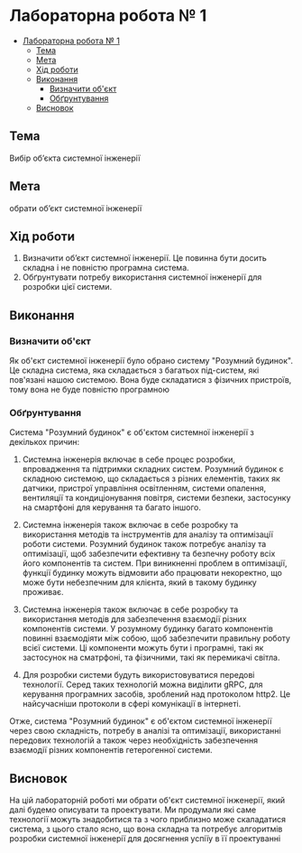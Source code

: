 # Лабораторна робота № 1

- [Лабораторна робота № 1](#лабораторна-робота--1)
  - [Тема](#тема)
  - [Мета](#мета)
  - [Хід роботи](#хід-роботи)
  - [Виконання](#виконання)
    - [Визначити об'єкт](#визначити-обєкт)
    - [Обґрунтування](#обґрунтування)
  - [Висновок](#висновок)

## Тема

Вибір об’єкта системної інженерії

## Мета

обрати об’єкт системної інженерії

## Хід роботи

1. Визначити об’єкт системної інженерії. Це повинна бути досить складна і не повністю програмна система.
2. Обґрунтувати потребу використання системної інженерії для розробки цієї системи.

## Виконання

### Визначити об'єкт

Як об'єкт системної інженерії було обрано систему "Розумний будинок". Це складна система, яка складається з багатьох під-систем, які пов'язані нашою системою. Вона буде складатися з фізичних пристроїв, тому вона не буде повністю програмною

### Обґрунтування

Система "Розумний будинок" є об'єктом системної інженерії з декількох причин:

1. Системна інженерія включає в себе процес розробки, впровадження та підтримки складних систем. Розумний будинок є складною системою, що складається з різних елементів, таких як датчики, пристрої управління освітленням, системи опалення, вентиляції та кондиціонування повітря, системи безпеки, застосунку на смартфоні для керування та багато іншого.

2. Системна інженерія також включає в себе розробку та використання методів та інструментів для аналізу та оптимізації роботи системи. Розумний будинок також потребує аналізу та оптимізації, щоб забезпечити ефективну та безпечну роботу всіх його компонентів та систем. При виникненні проблем в оптимізації, функції будинку можуть відмовити або працювати некоректно, що може бути небезпечним для клієнта, який в такому будинку проживає.

3. Системна інженерія також включає в себе розробку та використання методів для забезпечення взаємодії різних компонентів системи. У розумному будинку багато компонентів повинні взаємодіяти між собою, щоб забезпечити правильну роботу всієї системи. Ці компоненти можуть бути і програмні, такі як застосунок на сматрфоні, та фізичними, такі як перемикачі світла.

4. Для розробки системи будуть використовуватися передові технології. Серед таких технологій можна виділити gRPC, для керування програмних засобів, зроблений над протоколом http2. Це найсучасніши протоколи в сфері комунікації в інтернеті.

Отже, система "Розумний будинок" є об'єктом системної інженерії через свою складність, потребу в аналізі та оптимізації, використанні передових технологій а також через необхідність забезпечення взаємодії різних компонентів гетерогенної системи.

## Висновок

На цій лабораторній роботі ми обрати об'єкт системної інженерії, який далі будемо описувати та проектувати. Ми продумали які саме технології можуть знадобитися та з чого приблизно може скаладатися система, з цього стало ясно, що вона складна та потребує алгоритмів розробки системної інженерії для досягнення успіїу в її проектуванні
